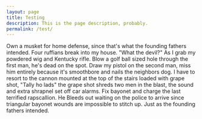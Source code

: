 ```yaml
---
layout: page
title: Testing
description: This is the page description, probably. 
permalink: /test/
---
```


Own a musket for home defense, since that's what the founding fathers intended. Four ruffians break into my house. "What the devil?" As I grab my powdered wig and Kentucky rifle. Blow a golf ball sized hole through the first man, he's dead on the spot. Draw my pistol on the second man, miss him entirely because it's smoothbore and nails the neighbors dog. I have to resort to the cannon mounted at the top of the stairs loaded with grape shot, "Tally ho lads" the grape shot shreds two men in the blast, the sound and extra shrapnel set off car alarms. Fix bayonet and charge the last terrified rapscallion. He Bleeds out waiting on the police to arrive since triangular bayonet wounds are impossible to stitch up. Just as the founding fathers intended. 